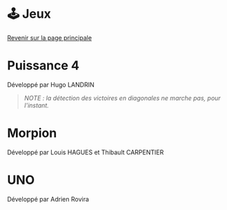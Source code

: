 # 🕹️ Jeux

[Revenir sur la page principale](./index.md)

# Puissance 4

Développé par Hugo LANDRIN

> *NOTE : la détection des victoires en diagonales ne marche pas, pour l'instant.* 

# Morpion

Développé par Louis HAGUES et Thibault CARPENTIER

# UNO

Développé par Adrien Rovira
